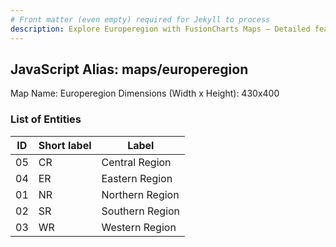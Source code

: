 ```yaml
---
# Front matter (even empty) required for Jekyll to process
description: Explore Europeregion with FusionCharts Maps – Detailed features for seamless integration. Try now & enhance your data visualization today! 
---
```


## JavaScript Alias: maps/europeregion

Map Name: Europeregion
Dimensions (Width x Height): 430x400





### List of Entities

ID | Short label | Label
---|---|---|
05|CR|Central Region
04|ER|Eastern Region
01|NR|Northern Region
02|SR|Southern Region
03|WR|Western Region

